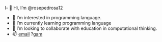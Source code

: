 l- 👋 Hi, I’m @rosepedrosa12
- 👀 I’m interested in  programming language.
- 🌱 I’m currently learning programming language
- 💞️ I’m looking to collaborate with education in computational thinking.
- 📫 [email](rose.pedrosa@escola.pr.gov.br)
?[gam](https://img.freepik.com/psd-gratuitas/composicao-de-videogame-vr_1419-2358.jpg?size=338&ext=jpg)
<!---
rosepedrosa12/rosepedrosa12 is a ✨ special ✨ repository because its `README.md` (this file) appears on your GitHub profile.
You can click the Preview link to take a look at your changes.
--->
